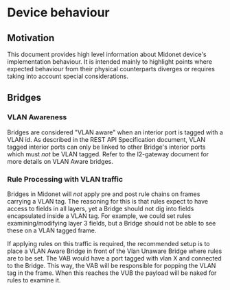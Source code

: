 # Device behaviour

## Motivation

This document provides high level information about Midonet device's
implementation behaviour. It is intended mainly to highlight points
where expected behaviour from their physical counterparts diverges or
requires taking into account special considerations.

## Bridges

### VLAN Awareness

Bridges are considered "VLAN aware" when an interior port is tagged with
a VLAN id. As described in the REST API Specification document, VLAN
tagged interior ports can only be linked to other Bridge's interior
ports which must *not* be VLAN tagged. Refer to the l2-gateway
document for more details on VLAN Aware bridges.

### Rule Processing with VLAN traffic

Bridges in Midonet will *not* apply pre and post rule chains on frames
carrying a VLAN tag. The reasoning for this is that rules expect to have
access to fields in all layers, yet a Bridge should not dig into fields
encapsulated inside a VLAN tag. For example, we could set rules
examining/modifying layer 3 fields, but a Bridge should not be able to
see these on a VLAN tagged frame.

If applying rules on this traffic is required, the recommended setup is
to place a VLAN Aware Bridge in front of the Vlan Unaware Bridge where
rules are to be set. The VAB would have a port tagged with vlan X and
connected to the Bridge. This way, the VAB will be responsible for
popping the VLAN tag in the frame. When this reaches the VUB the payload
will be naked for rules to examine it.
